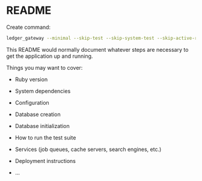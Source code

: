 # README

Create command:

```bash
ledger_gateway --minimal --skip-test --skip-system-test --skip-active-record --skip-action-mailer --skip-action-mailbox --skip-active-record
```

This README would normally document whatever steps are necessary to get the
application up and running.

Things you may want to cover:

- Ruby version

- System dependencies

- Configuration

- Database creation

- Database initialization

- How to run the test suite

- Services (job queues, cache servers, search engines, etc.)

- Deployment instructions

- ...
